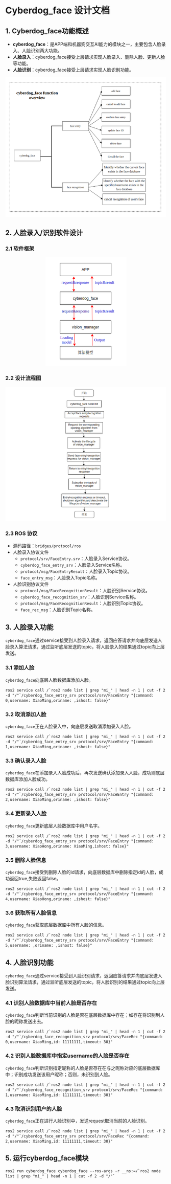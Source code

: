 # Cyberdog_face 设计文档

## 1. Cyberdog_face功能概述

 - __cyberdog_face__：是APP端和机器狗交互AI能力的模块之一，主要包含人脸录入、人脸识别两大功能。
 - __人脸录入__：cyberdog_face接受上层请求实现人脸录入、删除人脸、更新人脸等功能。
 - __人脸识别__：cyberdog_face接受上层请求实现人脸识别功能。

<center>

 ![avatar](./image/cyberdog_face/cyberdog_face_function.png)

</center>

## 2. 人脸录入/识别软件设计

### 2.1 软件框架

<center>

 ![avatar](./image/cyberdog_face/cyberdog_face.png)

</center>

### 2.2 设计流程图

<center>

![avatar](./image/cyberdog_face/cyberdog_face_flow.png)

</center>

### 2.3 ROS 协议
- 源码路径：``bridges/protocol/ros``
- 人脸录入协议文件
  - ``protocol/srv/FaceEntry.srv``：人脸录入Service协议。
  - ``cyberdog_face_entry_srv``：人脸录入Service名称。
  - ``protocol/msg/FaceEntryResult``：人脸录入Topic协议。
  - ``face_entry_msg``：人脸录入Topic名称。
- 人脸识别协议文件
  - ``protocol/msg/FaceRecognitionResult``：人脸识别Service协议。
  - ``cyberdog_face_recognition_srv``：人脸识别Service名称。
  - ``protocol/msg/FaceRecognitionResult``：人脸识别Topic协议。
  - ``face_rec_msg``：人脸识别Topic名称。


## 3. 人脸录入功能
``cyberdog_face``通过service接受到人脸录入请求，返回应答请求并向底层发送人脸录入算法请求，通过监听底层发送的topic，将人脸录入的结果通过topic向上层发送。

### 3.1 添加人脸
``cyberdog_face``向底层人脸数据库添加人脸。

```
ros2 service call /`ros2 node list | grep "mi_" | head -n 1 | cut -f 2 -d "/"`/cyberdog_face_entry_srv protocol/srv/FaceEntry "{command: 0,username: XiaoMing,oriname: ,ishost: false}"
```

### 3.2 取消添加人脸
``cyberdog_face``正在人脸录入中，向底层发送取消添加录入人脸。

```
ros2 service call /`ros2 node list | grep "mi_" | head -n 1 | cut -f 2 -d "/"`/cyberdog_face_entry_srv protocol/srv/FaceEntry "{command: 1,username: XiaoMing,oriname: ,ishost: false}"
```

### 3.3 确认录入人脸
``cyberdog_face``在添加录入人脸成功后，再次发送确认添加录入人脸，成功则底层数据库添加人脸成功。

```
ros2 service call /`ros2 node list | grep "mi_" | head -n 1 | cut -f 2 -d "/"`/cyberdog_face_entry_srv protocol/srv/FaceEntry "{command: 2,username: XiaoMing,oriname: ,ishost: false}"
```
### 3.4 更新录入人脸
``cyberdog_face``更新底层人脸数据库中用户名字。

```
ros2 service call /`ros2 node list | grep "mi_" | head -n 1 | cut -f 2 -d "/"`/cyberdog_face_entry_srv protocol/srv/FaceEntry "{command: 3,username: XiaoHong,oriname: XiaoMing,ishost: false}"
```

### 3.5 删除人脸信息
``cyberdog_face``接受到删除人脸的id请求，向底层数据库中删除指定id的人脸，成功返回true,失败返回false。

```
ros2 service call /`ros2 node list | grep "mi_" | head -n 1 | cut -f 2 -d "/"`/cyberdog_face_entry_srv protocol/srv/FaceEntry "{command: 4,username: XiaoHong,oriname: ,ishost: false}"
```

### 3.6 获取所有人脸信息
``cyberdog_face``获取底层数据库中所有人脸的信息。

```
ros2 service call /`ros2 node list | grep "mi_" | head -n 1 | cut -f 2 -d "/"`/cyberdog_face_entry_srv protocol/srv/FaceEntry "{command: 5,username: ,oriname: ,ishost: false}"
```

## 4. 人脸识别功能
``cyberdog_face``通过service接受到人脸识别请求，返回应答请求并向底层发送人脸识别算法请求，通过监听底层发送的topic，将人脸识别的结果通过topic向上层发送。

### 4.1 识别人脸数据库中当前人脸是否存在
``cyberdog_face``判断当前识别的人脸是否在底层数据库中存在；如存在将识别到人脸的昵称发送出去。

```
ros2 service call /`ros2 node list | grep "mi_" | head -n 1 | cut -f 2 -d "/"`/cyberdog_face_recognition_srv protocol/srv/FaceRec "{command: 0,username: XiaoMing,id: 11111111,timeout: 30}"
```

### 4.2 识别人脸数据库中指定username的人脸是否存在
``cyberdog_face``判断识别指定昵称的人脸是否存在在与之昵称对应的底层数据库中；识别成功发送该用户昵称；否则，未识别到人脸。

```
ros2 service call /`ros2 node list | grep "mi_" | head -n 1 | cut -f 2 -d "/"`/cyberdog_face_recognition_srv protocol/srv/FaceRec "{command: 1,username: XiaoMing,id: 11111111,timeout: 30}"
```

### 4.3 取消识别用户的人脸
``cyberdog_face``正在进行人脸识别中，发送request取消当前的人脸识别。

```
ros2 service call /`ros2 node list | grep "mi_" | head -n 1 | cut -f 2 -d "/"`/cyberdog_face_entry_srv protocol/srv/FaceRec "{command: 2,username: XiaoMing,id: 11111111,timeout: 30}"
```

## 5. 运行cyberdog_face模块

```
ros2 run cyberdog_face cyberdog_face --ros-args -r __ns:=/`ros2 node list | grep "mi_" | head -n 1 | cut -f 2 -d "/"`
```